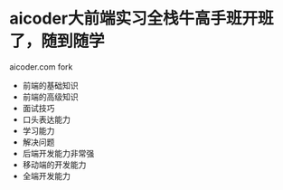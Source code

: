 # aicoder大前端实习全栈牛高手班开班了，随到随学
aicoder.com fork 

- 前端的基础知识
- 前端的高级知识
- 面试技巧
- 口头表达能力
- 学习能力
- 解决问题
- 后端开发能力非常强
- 移动端的开发能力
- 全端开发能力
